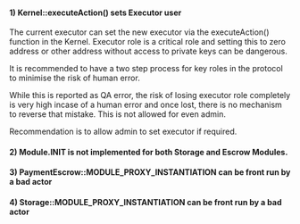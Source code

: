 #### 1) Kernel::executeAction() sets Executor user
The current executor can set the new executor via the executeAction() function in the Kernel. Executor role is a critical role and setting this to zero address or other address without access to private keys can be dangerous.

It is recommended to have a two step process for key roles in the protocol to minimise the risk of human error.

While this is reported as QA error, the risk of losing executor role completely is very high incase of a human error and once lost, there is no mechanism to reverse that mistake. This is not allowed for even admin.

Recommendation is to allow admin to set executor if required.

#### 2) Module.INIT is not implemented for both Storage and Escrow Modules.

#### 3) PaymentEscrow::MODULE_PROXY_INSTANTIATION can be front run by a bad actor

#### 4) Storage::MODULE_PROXY_INSTANTIATION can be front run by a bad actor

